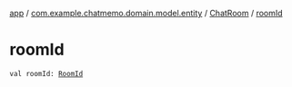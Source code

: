 [app](../../index.md) / [com.example.chatmemo.domain.model.entity](../index.md) / [ChatRoom](index.md) / [roomId](./room-id.md)

# roomId

`val roomId: `[`RoomId`](../../com.example.chatmemo.domain.model.value/-room-id/index.md)